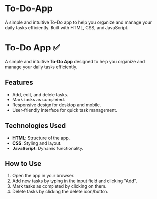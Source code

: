 # To-Do-App
A simple and intuitive To-Do app to help you organize and manage your daily tasks efficiently. Built with HTML, CSS, and JavaScript.



# To-Do App ✅

A simple and intuitive **To-Do App** designed to help you organize and manage your daily tasks efficiently.

## Features
- Add, edit, and delete tasks.
- Mark tasks as completed.
- Responsive design for desktop and mobile.
- User-friendly interface for quick task management.

## Technologies Used
- **HTML**: Structure of the app.
- **CSS**: Styling and layout.
- **JavaScript**: Dynamic functionality.

## How to Use
1. Open the app in your browser.
2. Add new tasks by typing in the input field and clicking "Add".
3. Mark tasks as completed by clicking on them.
4. Delete tasks by clicking the delete icon/button.

